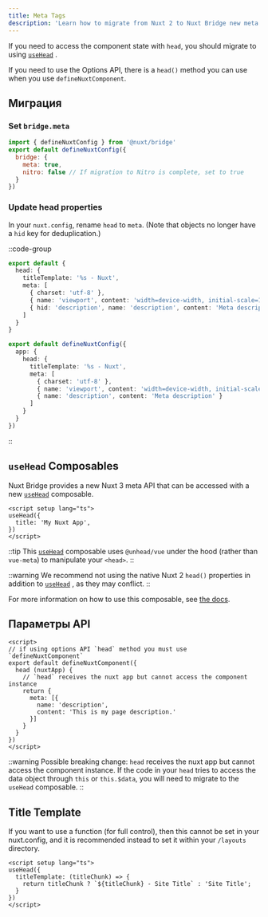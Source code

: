 ```yaml
---
title: Meta Tags
description: 'Learn how to migrate from Nuxt 2 to Nuxt Bridge new meta tags.'
---
```


If you need to access the component state with `head`, you should migrate to using [`useHead`](/docs/api/composables/use-head) .

If you need to use the Options API, there is a `head()` method you can use when you use `defineNuxtComponent`.

## Миграция

### Set `bridge.meta`

```js
import { defineNuxtConfig } from '@nuxt/bridge'
export default defineNuxtConfig({
  bridge: {
    meta: true,
    nitro: false // If migration to Nitro is complete, set to true
  }
})
```

### Update head properties

In your `nuxt.config`, rename `head` to `meta`. (Note that objects no longer have a `hid` key for deduplication.)

::code-group

```ts [Nuxt 2]
export default {
  head: {
    titleTemplate: '%s - Nuxt',
    meta: [
      { charset: 'utf-8' },
      { name: 'viewport', content: 'width=device-width, initial-scale=1' },
      { hid: 'description', name: 'description', content: 'Meta description' }
    ]
  }
}
```

```ts [Nuxt 3]
export default defineNuxtConfig({
  app: {
    head: {
      titleTemplate: '%s - Nuxt',
      meta: [
        { charset: 'utf-8' },
        { name: 'viewport', content: 'width=device-width, initial-scale=1' },
        { name: 'description', content: 'Meta description' }
      ]
    }
  }
})
```

::

## `useHead` Composables

Nuxt Bridge provides a new Nuxt 3 meta API that can be accessed with a new [`useHead`](/docs/api/composables/use-head) composable.

```vue
<script setup lang="ts">
useHead({
  title: 'My Nuxt App',
})
</script>
```

::tip
This [`useHead`](/docs/api/composables/use-head) composable uses `@unhead/vue` under the hood (rather than `vue-meta`) to manipulate your `<head>`.
::

::warning
We recommend not using the native Nuxt 2 `head()` properties in addition to [`useHead`](/docs/api/composables/use-head) , as they may conflict.
::

For more information on how to use this composable, see [the docs](/docs/getting-started/seo-meta).

## Параметры API

```vue
<script>
// if using options API `head` method you must use `defineNuxtComponent`
export default defineNuxtComponent({
  head (nuxtApp) {
    // `head` receives the nuxt app but cannot access the component instance
    return {
      meta: [{
        name: 'description',
        content: 'This is my page description.'
      }]
    }
  }
})
</script>
```

::warning
Possible breaking change: `head` receives the nuxt app but cannot access the component instance. If the code in your `head` tries to access the data object through `this` or `this.$data`, you will need to migrate to the `useHead` composable.
::

## Title Template

If you want to use a function (for full control), then this cannot be set in your nuxt.config, and it is recommended instead to set it within your `/layouts` directory.

```vue [layouts/default.vue]
<script setup lang="ts">
useHead({
  titleTemplate: (titleChunk) => {
    return titleChunk ? `${titleChunk} - Site Title` : 'Site Title';
  }
})
</script>
```
